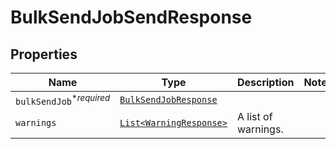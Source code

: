 

# BulkSendJobSendResponse



## Properties

| Name | Type | Description | Notes |
|------------ | ------------- | ------------- | -------------|
| `bulkSendJob`<sup>*_required_</sup> | [```BulkSendJobResponse```](BulkSendJobResponse.md) |    |  |
| `warnings` | [```List<WarningResponse>```](WarningResponse.md) |  A list of warnings.  |  |



